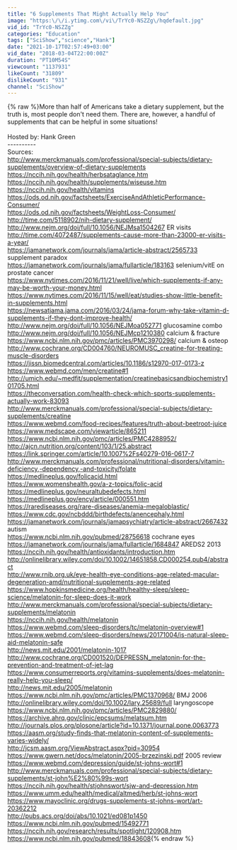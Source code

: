 ```yaml
---
title: "6 Supplements That Might Actually Help You"
image: "https:\/\/i.ytimg.com\/vi\/TrYc0-NSZZg\/hqdefault.jpg"
vid_id: "TrYc0-NSZZg"
categories: "Education"
tags: ["SciShow","science","Hank"]
date: "2021-10-17T02:57:49+03:00"
vid_date: "2018-03-04T22:00:00Z"
duration: "PT10M54S"
viewcount: "1137931"
likeCount: "31809"
dislikeCount: "931"
channel: "SciShow"
---
```

{% raw %}More than half of Americans take a dietary supplement, but the truth is, most people don't need them. There are, however, a handful of supplements that can be helpful in some situations!<br /><br />Hosted by: Hank Green<br />----------<br />Sources:<br /><a rel="nofollow" target="blank" href="http://www.merckmanuals.com/professional/special-subjects/dietary-supplements/overview-of-dietary-supplements">http://www.merckmanuals.com/professional/special-subjects/dietary-supplements/overview-of-dietary-supplements</a><br /><a rel="nofollow" target="blank" href="https://nccih.nih.gov/health/herbsataglance.htm">https://nccih.nih.gov/health/herbsataglance.htm</a><br /><a rel="nofollow" target="blank" href="https://nccih.nih.gov/health/supplements/wiseuse.htm">https://nccih.nih.gov/health/supplements/wiseuse.htm</a><br /><a rel="nofollow" target="blank" href="https://nccih.nih.gov/health/vitamins">https://nccih.nih.gov/health/vitamins</a><br /><a rel="nofollow" target="blank" href="https://ods.od.nih.gov/factsheets/ExerciseAndAthleticPerformance-Consumer/">https://ods.od.nih.gov/factsheets/ExerciseAndAthleticPerformance-Consumer/</a><br /><a rel="nofollow" target="blank" href="https://ods.od.nih.gov/factsheets/WeightLoss-Consumer/">https://ods.od.nih.gov/factsheets/WeightLoss-Consumer/</a><br /><a rel="nofollow" target="blank" href="http://time.com/5118902/nih-dietary-supplement/">http://time.com/5118902/nih-dietary-supplement/</a><br /><a rel="nofollow" target="blank" href="http://www.nejm.org/doi/full/10.1056/NEJMsa1504267">http://www.nejm.org/doi/full/10.1056/NEJMsa1504267</a> ER visits<br /><a rel="nofollow" target="blank" href="http://time.com/4072487/supplements-cause-more-than-23000-er-visits-a-year/">http://time.com/4072487/supplements-cause-more-than-23000-er-visits-a-year/</a><br /><a rel="nofollow" target="blank" href="https://jamanetwork.com/journals/jama/article-abstract/2565733">https://jamanetwork.com/journals/jama/article-abstract/2565733</a> supplement paradox<br /><a rel="nofollow" target="blank" href="https://jamanetwork.com/journals/jama/fullarticle/183163">https://jamanetwork.com/journals/jama/fullarticle/183163</a> selenium/vitE on prostate cancer<br /><a rel="nofollow" target="blank" href="https://www.nytimes.com/2016/11/21/well/live/which-supplements-if-any-may-be-worth-your-money.html">https://www.nytimes.com/2016/11/21/well/live/which-supplements-if-any-may-be-worth-your-money.html</a><br /><a rel="nofollow" target="blank" href="https://www.nytimes.com/2016/11/15/well/eat/studies-show-little-benefit-in-supplements.html">https://www.nytimes.com/2016/11/15/well/eat/studies-show-little-benefit-in-supplements.html</a><br /><a rel="nofollow" target="blank" href="https://newsatjama.jama.com/2016/03/24/jama-forum-why-take-vitamin-d-supplements-if-they-dont-improve-health/">https://newsatjama.jama.com/2016/03/24/jama-forum-why-take-vitamin-d-supplements-if-they-dont-improve-health/</a><br /><a rel="nofollow" target="blank" href="http://www.nejm.org/doi/full/10.1056/NEJMoa052771">http://www.nejm.org/doi/full/10.1056/NEJMoa052771</a> glucosamine combo<br /><a rel="nofollow" target="blank" href="http://www.nejm.org/doi/full/10.1056/NEJMcp1210380">http://www.nejm.org/doi/full/10.1056/NEJMcp1210380</a> calcium &amp; fracture<br /><a rel="nofollow" target="blank" href="https://www.ncbi.nlm.nih.gov/pmc/articles/PMC3970298/">https://www.ncbi.nlm.nih.gov/pmc/articles/PMC3970298/</a> calcium &amp; osteop<br /><a rel="nofollow" target="blank" href="http://www.cochrane.org/CD004760/NEUROMUSC_creatine-for-treating-muscle-disorders">http://www.cochrane.org/CD004760/NEUROMUSC_creatine-for-treating-muscle-disorders</a><br /><a rel="nofollow" target="blank" href="https://jissn.biomedcentral.com/articles/10.1186/s12970-017-0173-z">https://jissn.biomedcentral.com/articles/10.1186/s12970-017-0173-z</a><br /><a rel="nofollow" target="blank" href="https://www.webmd.com/men/creatine#1">https://www.webmd.com/men/creatine#1</a><br /><a rel="nofollow" target="blank" href="http://umich.edu/~medfit/supplementation/creatinebasicsandbiochemistry101705.html">http://umich.edu/~medfit/supplementation/creatinebasicsandbiochemistry101705.html</a><br /><a rel="nofollow" target="blank" href="https://theconversation.com/health-check-which-sports-supplements-actually-work-83093">https://theconversation.com/health-check-which-sports-supplements-actually-work-83093</a><br /><a rel="nofollow" target="blank" href="http://www.merckmanuals.com/professional/special-subjects/dietary-supplements/creatine">http://www.merckmanuals.com/professional/special-subjects/dietary-supplements/creatine</a><br /><a rel="nofollow" target="blank" href="https://www.webmd.com/food-recipes/features/truth-about-beetroot-juice">https://www.webmd.com/food-recipes/features/truth-about-beetroot-juice</a> <br /><a rel="nofollow" target="blank" href="https://www.medscape.com/viewarticle/865211">https://www.medscape.com/viewarticle/865211</a><br /><a rel="nofollow" target="blank" href="https://www.ncbi.nlm.nih.gov/pmc/articles/PMC4288952/">https://www.ncbi.nlm.nih.gov/pmc/articles/PMC4288952/</a><br /><a rel="nofollow" target="blank" href="http://ajcn.nutrition.org/content/103/1/25.abstract">http://ajcn.nutrition.org/content/103/1/25.abstract</a><br /><a rel="nofollow" target="blank" href="https://link.springer.com/article/10.1007%2Fs40279-016-0617-7">https://link.springer.com/article/10.1007%2Fs40279-016-0617-7</a><br /><a rel="nofollow" target="blank" href="http://www.merckmanuals.com/professional/nutritional-disorders/vitamin-deficiency,-dependency,-and-toxicity/folate">http://www.merckmanuals.com/professional/nutritional-disorders/vitamin-deficiency,-dependency,-and-toxicity/folate</a><br /><a rel="nofollow" target="blank" href="https://medlineplus.gov/folicacid.html">https://medlineplus.gov/folicacid.html</a><br /><a rel="nofollow" target="blank" href="https://www.womenshealth.gov/a-z-topics/folic-acid">https://www.womenshealth.gov/a-z-topics/folic-acid</a><br /><a rel="nofollow" target="blank" href="https://medlineplus.gov/neuraltubedefects.html">https://medlineplus.gov/neuraltubedefects.html</a><br /><a rel="nofollow" target="blank" href="https://medlineplus.gov/ency/article/000551.htm">https://medlineplus.gov/ency/article/000551.htm</a><br /><a rel="nofollow" target="blank" href="https://rarediseases.org/rare-diseases/anemia-megaloblastic/">https://rarediseases.org/rare-diseases/anemia-megaloblastic/</a><br /><a rel="nofollow" target="blank" href="https://www.cdc.gov/ncbddd/birthdefects/anencephaly.html">https://www.cdc.gov/ncbddd/birthdefects/anencephaly.html</a><br /><a rel="nofollow" target="blank" href="https://jamanetwork.com/journals/jamapsychiatry/article-abstract/2667432">https://jamanetwork.com/journals/jamapsychiatry/article-abstract/2667432</a> autism<br /><a rel="nofollow" target="blank" href="https://www.ncbi.nlm.nih.gov/pubmed/28756618">https://www.ncbi.nlm.nih.gov/pubmed/28756618</a> cochrane eyes<br /><a rel="nofollow" target="blank" href="https://jamanetwork.com/journals/jama/fullarticle/1684847">https://jamanetwork.com/journals/jama/fullarticle/1684847</a> AREDS2 2013<br /><a rel="nofollow" target="blank" href="https://nccih.nih.gov/health/antioxidants/introduction.htm">https://nccih.nih.gov/health/antioxidants/introduction.htm</a><br /><a rel="nofollow" target="blank" href="http://onlinelibrary.wiley.com/doi/10.1002/14651858.CD000254.pub4/abstract">http://onlinelibrary.wiley.com/doi/10.1002/14651858.CD000254.pub4/abstract</a><br /><a rel="nofollow" target="blank" href="http://www.rnib.org.uk/eye-health-eye-conditions-age-related-macular-degeneration-amd/nutritional-supplements-age-related">http://www.rnib.org.uk/eye-health-eye-conditions-age-related-macular-degeneration-amd/nutritional-supplements-age-related</a><br /><a rel="nofollow" target="blank" href="https://www.hopkinsmedicine.org/health/healthy-sleep/sleep-science/melatonin-for-sleep-does-it-work">https://www.hopkinsmedicine.org/health/healthy-sleep/sleep-science/melatonin-for-sleep-does-it-work</a><br /><a rel="nofollow" target="blank" href="http://www.merckmanuals.com/professional/special-subjects/dietary-supplements/melatonin">http://www.merckmanuals.com/professional/special-subjects/dietary-supplements/melatonin</a><br /><a rel="nofollow" target="blank" href="https://nccih.nih.gov/health/melatonin">https://nccih.nih.gov/health/melatonin</a><br /><a rel="nofollow" target="blank" href="https://www.webmd.com/sleep-disorders/tc/melatonin-overview#1">https://www.webmd.com/sleep-disorders/tc/melatonin-overview#1</a><br /><a rel="nofollow" target="blank" href="https://www.webmd.com/sleep-disorders/news/20171004/is-natural-sleep-aid-melatonin-safe">https://www.webmd.com/sleep-disorders/news/20171004/is-natural-sleep-aid-melatonin-safe</a><br /><a rel="nofollow" target="blank" href="http://news.mit.edu/2001/melatonin-1017">http://news.mit.edu/2001/melatonin-1017</a><br /><a rel="nofollow" target="blank" href="http://www.cochrane.org/CD001520/DEPRESSN_melatonin-for-the-prevention-and-treatment-of-jet-lag">http://www.cochrane.org/CD001520/DEPRESSN_melatonin-for-the-prevention-and-treatment-of-jet-lag</a><br /><a rel="nofollow" target="blank" href="https://www.consumerreports.org/vitamins-supplements/does-melatonin-really-help-you-sleep/">https://www.consumerreports.org/vitamins-supplements/does-melatonin-really-help-you-sleep/</a><br /><a rel="nofollow" target="blank" href="http://news.mit.edu/2005/melatonin">http://news.mit.edu/2005/melatonin</a><br /><a rel="nofollow" target="blank" href="https://www.ncbi.nlm.nih.gov/pmc/articles/PMC1370968/">https://www.ncbi.nlm.nih.gov/pmc/articles/PMC1370968/</a> BMJ 2006<br /><a rel="nofollow" target="blank" href="http://onlinelibrary.wiley.com/doi/10.1002/lary.25689/full">http://onlinelibrary.wiley.com/doi/10.1002/lary.25689/full</a> laryngoscope<br /><a rel="nofollow" target="blank" href="https://www.ncbi.nlm.nih.gov/pmc/articles/PMC2829880/">https://www.ncbi.nlm.nih.gov/pmc/articles/PMC2829880/</a><br /><a rel="nofollow" target="blank" href="https://archive.ahrq.gov/clinic/epcsums/melatsum.htm">https://archive.ahrq.gov/clinic/epcsums/melatsum.htm</a><br /><a rel="nofollow" target="blank" href="http://journals.plos.org/plosone/article?id=10.1371/journal.pone.0063773">http://journals.plos.org/plosone/article?id=10.1371/journal.pone.0063773</a><br /><a rel="nofollow" target="blank" href="https://aasm.org/study-finds-that-melatonin-content-of-supplements-varies-widely/">https://aasm.org/study-finds-that-melatonin-content-of-supplements-varies-widely/</a><br /><a rel="nofollow" target="blank" href="http://jcsm.aasm.org/ViewAbstract.aspx?pid=30954">http://jcsm.aasm.org/ViewAbstract.aspx?pid=30954</a><br /><a rel="nofollow" target="blank" href="https://www.gwern.net/docs/melatonin/2005-brzezinski.pdf">https://www.gwern.net/docs/melatonin/2005-brzezinski.pdf</a> 2005 review<br /><a rel="nofollow" target="blank" href="https://www.webmd.com/depression/guide/st-johns-wort#1">https://www.webmd.com/depression/guide/st-johns-wort#1</a><br /><a rel="nofollow" target="blank" href="http://www.merckmanuals.com/professional/special-subjects/dietary-supplements/st-john%E2%80%99s-wort">http://www.merckmanuals.com/professional/special-subjects/dietary-supplements/st-john%E2%80%99s-wort</a><br /><a rel="nofollow" target="blank" href="https://nccih.nih.gov/health/stjohnswort/sjw-and-depression.htm">https://nccih.nih.gov/health/stjohnswort/sjw-and-depression.htm</a><br /><a rel="nofollow" target="blank" href="https://www.umm.edu/health/medical/altmed/herb/st-johns-wort">https://www.umm.edu/health/medical/altmed/herb/st-johns-wort</a><br /><a rel="nofollow" target="blank" href="https://www.mayoclinic.org/drugs-supplements-st-johns-wort/art-20362212">https://www.mayoclinic.org/drugs-supplements-st-johns-wort/art-20362212</a><br /><a rel="nofollow" target="blank" href="http://pubs.acs.org/doi/abs/10.1021/ed081p1450">http://pubs.acs.org/doi/abs/10.1021/ed081p1450</a><br /><a rel="nofollow" target="blank" href="https://www.ncbi.nlm.nih.gov/pubmed/15492771">https://www.ncbi.nlm.nih.gov/pubmed/15492771</a><br /><a rel="nofollow" target="blank" href="https://nccih.nih.gov/research/results/spotlight/120908.htm">https://nccih.nih.gov/research/results/spotlight/120908.htm</a><br /><a rel="nofollow" target="blank" href="https://www.ncbi.nlm.nih.gov/pubmed/18843608">https://www.ncbi.nlm.nih.gov/pubmed/18843608</a>{% endraw %}
